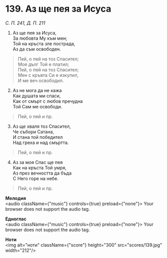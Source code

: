 # 139. Аз ще пея за Исуса  

*С. П. 241, Д. П. 211*  

1. Аз ще пея за Исуса,  
За любовта Му към мен;  
Той на кръста зле пострада,  
Аз да съм освободен.  

> Пей, о пей на тоз Спасител;  
> Моя дълг Той е платил;  
> Пей, о пей на тоз Спасител;  
> Мен с кръвта Си е изкупил,  
> И ме веч освободил.  

2. Аз не мога да не кажа  
Как душата ми спаси,  
Как от смърт с любов пречудна  
Той Сам ме освободи.  

> Пей, о пей и пр.  

3. Аз ще хваля тоз Спасител,  
Че събори Сатана,  
И стана той победител  
Над греха и над смъртта.  

> Пей, о пей и пр.  

4. Аз за моя Спас ще пея  
Как на кръста Той умря,  
Аз през вечността да бъда  
С Него горе на небе.  

> Пей, о пей и пр.  

__Мелодия__  
<audio className={"music"} controls={true} preload={"none"}><source src="mp3/139.mp3" type="audio/mpeg"/>
Your browser does not support the audio tag.
</audio>  

__Едноглас__  
<audio className={"music"} controls={true} preload={"none"}><source src="transp/139.mp3" type="audio/mpeg"/>
Your browser does not support the audio tag.
</audio>  

__Ноти__  
<img alt="ноти" className={"score"} height="300" src="scores/139.jpg" width="212"/>
